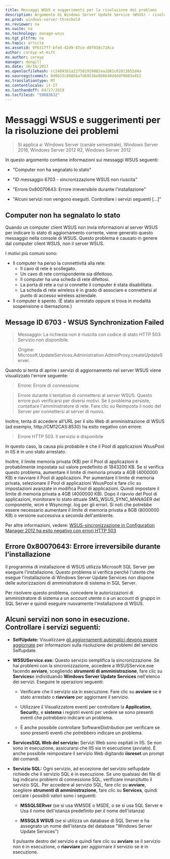```yaml
---
title: Messaggi WSUS e suggerimenti per la risoluzione dei problemi
description: Argomento di Windows Server Update Service (WSUS) - risoluzione dei problemi mediante i messaggi di Windows Server Update Services
ms.prod: windows-server-threshold
ms.reviewer: na
ms.suite: na
ms.technology: manage-wsus
ms.tgt_pltfrm: na
ms.topic: article
ms.assetid: 9f6317f7-bfe0-42d9-87ce-d8f038c728ca
author: coreyp-at-msft
ms.author: coreyp
manager: dongill
ms.date: 10/16/2017
ms.openlocfilehash: cc24893b1a227501959002ea2d81c62813855d4a
ms.sourcegitcommit: 0d0b32c8986ba7db9536e0b8648d4ddf9b03e452
ms.translationtype: MT
ms.contentlocale: it-IT
ms.lasthandoff: 04/17/2019
ms.locfileid: "59883632"
---
```

# <a name="wsus-messages-and-troubleshooting-tips"></a>Messaggi WSUS e suggerimenti per la risoluzione dei problemi

>Si applica a: Windows Server (canale semestrale), Windows Server 2016, Windows Server 2012 R2, Windows Server 2012

In questo argomento contiene informazioni sui messaggi WSUS seguenti:

-   "Computer non ha segnalato lo stato"

-   "ID messaggio 6703 - sincronizzazione WSUS non riuscita"

-   "Errore 0x80070643: Errore irreversibile durante l'installazione"

-   "Alcuni servizi non vengono eseguiti. Controllare i servizi seguenti [...]"

## <a name="computer-has-not-reported-status"></a>Computer non ha segnalato lo stato
Quando un computer client WSUS non invia informazioni al server WSUS per indicare lo stato di aggiornamento corrente, viene generato questo messaggio nella console di WSUS. Questo problema è causato in genere dal computer client WSUS, non il server WSUS.

I motivi più comuni sono:

-   Il computer ha perso la connettività alla rete:
    -   Il cavo di rete è scollegato.
    -   Un cavo di rete corrispondente sia difettoso.
    -   Il computer ha una scheda di rete difettosi.
    -   La porta di rete a cui si connette il computer è stata disabilitata.
    -   La scheda di rete wireless è in grado di associare e connettersi al punto di accesso wireless aziendale.
-   Il computer è spento. (È stato arrestato oppure si trova in modalità sospensione o ibernazione.)

## <a name="message-id-6703---wsus-synchronization-failed"></a>Message ID 6703 - WSUS Synchronization Failed
> Messaggio: La richiesta non è riuscita con codice di stato HTTP 503: Servizio non disponibile.

> Origine: Microsoft.UpdateServices.Administration.AdminProxy.createUpdateServer.

Quando si tenta di aprire i servizi di aggiornamento nel server WSUS viene visualizzato l'errore seguente:

> Errore: Errore di connessione

> Errore durante il tentativo di connettersi al server WSUS. Questo errore può verificarsi per diversi motivi. Se il problema persiste, contattare l'amministratore di rete. Fare clic su Reimposta il nodo del Server per connettersi al server di nuovo.

Inoltre, tenta di accedere all'URL per il sito Web di amministrazione di WSUS (ad esempio, http://CM12CAS:8530) ha esito negativo con errore:

> Errore HTTP 503. Il servizio è disponibile

In questo caso, la causa più probabile è che il Pool di applicazioni WsusPool in IIS è in uno stato arrestato.

Inoltre, il limite memoria privata (KB) per il Pool di applicazioni è probabilmente impostata sul valore predefinito di 1843200 KB. Se si verifica questo problema, aumentare il limite di memoria privata a 4GB (4000000 KB) e riavviare il Pool di applicazioni. Per aumentare il limite di memoria privata, selezionare il Pool di applicazioni WsusPool e fare clic su impostazioni avanzate in modifica Pool di applicazioni. Quindi impostare il limite di memoria privata a 4GB (4000000 KB). Dopo il riavvio del Pool di applicazioni, monitorare lo stato attuale SMS_WSUS_SYNC_MANAGER del componente, wcm e Wsyncmgr. log per gli errori. Si noti che potrebbe essere necessario aumentare il limite di memoria privata a 8GB (8000000 KB) o versione successiva a seconda dell'ambiente.

Per altre informazioni, vedere: [WSUS-sincronizzazione in Configuration Manager 2012 ha esito negativo con errori HTTP 503](http://blogs.technet.com/b/sus/archive/2015/03/23/configmgr-2012-support-tip-wsus-sync-fails-with-http-503-errors.aspx)

## <a name="error-0x80070643-fatal-error-during-installation"></a>Errore 0x80070643: Errore irreversibile durante l'installazione
Il programma di installazione di WSUS utilizza Microsoft SQL Server per eseguire l'installazione. Questo problema si verifica perché l'utente che esegue l'installazione di Windows Server Update Services non dispone delle autorizzazioni di amministratore di sistema in SQL Server.

Per risolvere questo problema, concedere le autorizzazioni di amministratore di sistema a un account utente o a un account di gruppo in SQL Server e quindi eseguire nuovamente l'installazione di WSUS.

## <a name="some-services-are-not-running-check-the-following-services"></a>Alcuni servizi non sono in esecuzione. Controllare i servizi seguenti:

- **SelfUpdate:** Visualizzare [gli aggiornamenti automatici devono essere aggiornate](https://technet.microsoft.com/library/cc708554(v=ws.10).aspx) per informazioni sulla risoluzione dei problemi del servizio Selfupdate.

- **WSSUService.exe:** Questo servizio semplifica la sincronizzazione. Se hai problemi con la sincronizzazione, accedere a WSUSService.exe facendo **avviare**, scegliendo **strumenti di amministrazione**, fare clic su **Services**e individuando **Windows Server Update Services** nell'elenco dei servizi. Eseguire le operazioni seguenti:
    
    -   Verificare che il servizio sia in esecuzione. Fare clic su **avviare** se è stato arrestato o **riavviare** per aggiornare il servizio.
    
    -   Utilizzare il Visualizzatore eventi per controllare la **Application**, **Securit**y, e **sistema** i registri eventi per vedere se sono presenti eventi che potrebbero indicare un problema.
    
    -   È anche possibile controllare SoftwareDistribution per verificare se sono presenti eventi che potrebbero indicare un problema.

- **ServicesSQL Web del servizio:** Servizi Web sono ospitati in IIS. Se non sono in esecuzione, assicurarsi che IIS sia in esecuzione (avviato). È anche possibile reimpostare il servizio Web digitando **iisreset** un prompt dei comandi.

- **Servizio SQL:** Ogni servizio, ad eccezione del servizio selfupdate richiede che il servizio SQL è in esecuzione. Se uno qualsiasi dei file di log indicano problemi di connessione SQL, verificare innanzitutto il servizio SQL. Per accedere al servizio SQL, fare clic su **avviare**, scegliere **strumenti di amministrazione**, fare clic su **Services**, quindi cercare i possibili valori sono i seguenti:
    
    -   **MSSQLSERver** (se si usa WMSDE o MSDE, o se si usa SQL Server e Usa il nome dell'istanza predefinito per il nome dell'istanza)
    
    -   **MSSQL$ WSUS** (se si utilizza un database di SQL Server e ha assegnato un nome dell'istanza del database "Windows Server Update Services")
    
    Il pulsante destro del servizio e quindi fare clic su **avviare** se il servizio non è in esecuzione, o **riavviare** per aggiornare il servizio se è in esecuzione.
